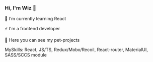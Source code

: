 ### Hi, I'm Wiz 👋

🌱 I’m currently learning React

⚡ I'm a frontend developer

🔭 Here you can see my pet-projects

MySkills: React, JS/TS, Redux/Mobx/Recoil, React-router, MaterialUI, SASS/SCCS module

<!--
**77wiz77/77wiz77** is a ✨ _special_ ✨ repository because its `README.md` (this file) appears on your GitHub profile.

Here are some ideas to get you started:

- 🔭 I’m currently working on ...
- 🌱 I’m currently learning ...
- 👯 I’m looking to collaborate on ...
- 🤔 I’m looking for help with ...
- 💬 Ask me about ...
- 📫 How to reach me: ...
- 😄 Pronouns: ...
- ⚡ Fun fact: ...
-->
